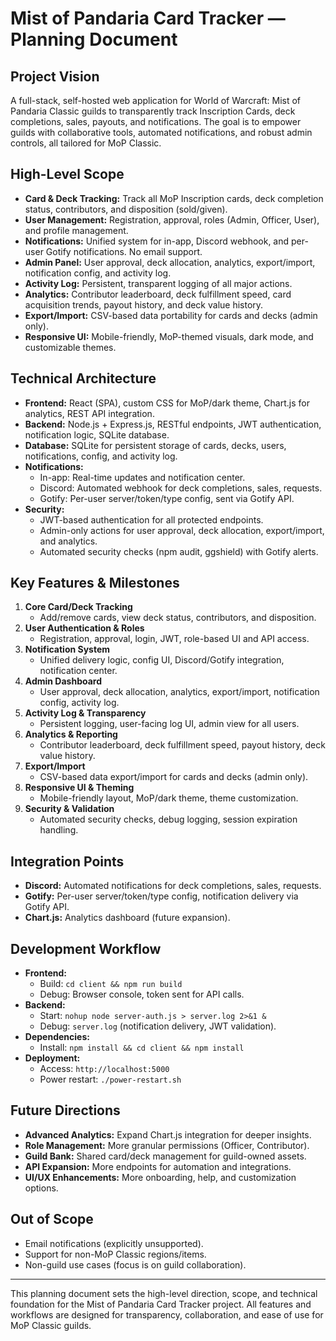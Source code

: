 # Mist of Pandaria Card Tracker — Planning Document

## Project Vision
A full-stack, self-hosted web application for World of Warcraft: Mist of Pandaria Classic guilds to transparently track Inscription Cards, deck completions, sales, payouts, and notifications. The goal is to empower guilds with collaborative tools, automated notifications, and robust admin controls, all tailored for MoP Classic.

## High-Level Scope
- **Card & Deck Tracking:** Track all MoP Inscription cards, deck completion status, contributors, and disposition (sold/given).
- **User Management:** Registration, approval, roles (Admin, Officer, User), and profile management.
- **Notifications:** Unified system for in-app, Discord webhook, and per-user Gotify notifications. No email support.
- **Admin Panel:** User approval, deck allocation, analytics, export/import, notification config, and activity log.
- **Activity Log:** Persistent, transparent logging of all major actions.
- **Analytics:** Contributor leaderboard, deck fulfillment speed, card acquisition trends, payout history, and deck value history.
- **Export/Import:** CSV-based data portability for cards and decks (admin only).
- **Responsive UI:** Mobile-friendly, MoP-themed visuals, dark mode, and customizable themes.

## Technical Architecture
- **Frontend:** React (SPA), custom CSS for MoP/dark theme, Chart.js for analytics, REST API integration.
- **Backend:** Node.js + Express.js, RESTful endpoints, JWT authentication, notification logic, SQLite database.
- **Database:** SQLite for persistent storage of cards, decks, users, notifications, config, and activity log.
- **Notifications:**
  - In-app: Real-time updates and notification center.
  - Discord: Automated webhook for deck completions, sales, requests.
  - Gotify: Per-user server/token/type config, sent via Gotify API.
- **Security:**
  - JWT-based authentication for all protected endpoints.
  - Admin-only actions for user approval, deck allocation, export/import, and analytics.
  - Automated security checks (npm audit, ggshield) with Gotify alerts.

## Key Features & Milestones
1. **Core Card/Deck Tracking**
   - Add/remove cards, view deck status, contributors, and disposition.
2. **User Authentication & Roles**
   - Registration, approval, login, JWT, role-based UI and API access.
3. **Notification System**
   - Unified delivery logic, config UI, Discord/Gotify integration, notification center.
4. **Admin Dashboard**
   - User approval, deck allocation, analytics, export/import, notification config, activity log.
5. **Activity Log & Transparency**
   - Persistent logging, user-facing log UI, admin view for all users.
6. **Analytics & Reporting**
   - Contributor leaderboard, deck fulfillment speed, payout history, deck value history.
7. **Export/Import**
   - CSV-based data export/import for cards and decks (admin only).
8. **Responsive UI & Theming**
   - Mobile-friendly layout, MoP/dark theme, theme customization.
9. **Security & Validation**
   - Automated security checks, debug logging, session expiration handling.

## Integration Points
- **Discord:** Automated notifications for deck completions, sales, requests.
- **Gotify:** Per-user server/token/type config, notification delivery via Gotify API.
- **Chart.js:** Analytics dashboard (future expansion).

## Development Workflow
- **Frontend:**
  - Build: `cd client && npm run build`
  - Debug: Browser console, token sent for API calls.
- **Backend:**
  - Start: `nohup node server-auth.js > server.log 2>&1 &`
  - Debug: `server.log` (notification delivery, JWT validation).
- **Dependencies:**
  - Install: `npm install && cd client && npm install`
- **Deployment:**
  - Access: `http://localhost:5000`
  - Power restart: `./power-restart.sh`

## Future Directions
- **Advanced Analytics:** Expand Chart.js integration for deeper insights.
- **Role Management:** More granular permissions (Officer, Contributor).
- **Guild Bank:** Shared card/deck management for guild-owned assets.
- **API Expansion:** More endpoints for automation and integrations.
- **UI/UX Enhancements:** More onboarding, help, and customization options.

## Out of Scope
- Email notifications (explicitly unsupported).
- Support for non-MoP Classic regions/items.
- Non-guild use cases (focus is on guild collaboration).

---
This planning document sets the high-level direction, scope, and technical foundation for the Mist of Pandaria Card Tracker project. All features and workflows are designed for transparency, collaboration, and ease of use for MoP Classic guilds.
